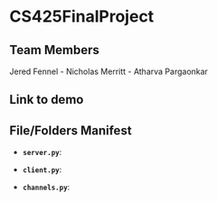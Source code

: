 # CS425FinalProject
## Team Members
Jered Fennel - Nicholas Merritt - Atharva Pargaonkar

## Link to demo

## File/Folders Manifest
- **`server.py`**:

- **`client.py`**:

- **`channels.py`**:

